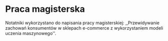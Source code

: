 # Praca magisterska

Notatniki wykorzystano do napisania pracy magisterskiej: ,,Przewidywanie zachowań konsumentów w sklepach e-commerce z wykorzystaniem modeli uczenia maszynowego''.
